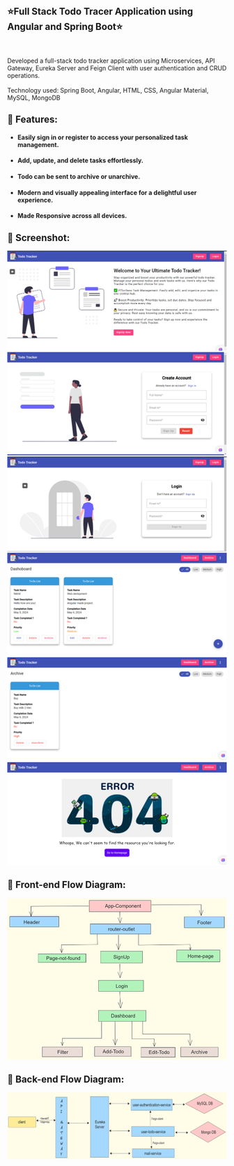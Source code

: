 ## ⭐Full Stack Todo Tracer Application using Angular and Spring Boot⭐

<br>

<p>Developed a full-stack todo tracker application using Microservices, API Gateway, Eureka Server and Feign Client with
user authentication and CRUD operations.
<br><br>
Technology used: Spring Boot, Angular, HTML, CSS, Angular Material, MySQL, MongoDB</p>

## 📌 Features:

- #### Easily sign in or register to access your personalized task management.
- #### Add, update, and delete tasks effortlessly.
- #### Todo can be sent to archive or unarchive.
- #### Modern and visually appealing interface for a delightful user experience.
- #### Made Responsive across all devices.

## 📌 Screenshot:

![HomePage](./images/home.png)
![SignUp](./images/signup.png)
![LoginPage](./images/login.png)
![Dashboard](./images/dashboard.png)
![Archive](./images/Archive.png)
![PageNotFound](./images/PageNotFound.png)

## 📌 Front-end Flow Diagram:
![FrontEndFlow](./images/FroentendFlow.png)

## 📌 Back-end Flow Diagram:

![BackEndFlow](./images/backendFlow.png)